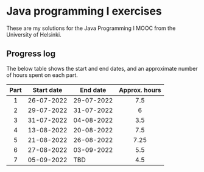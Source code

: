 # Java programming I exercises

These are my solutions for the Java Programming I MOOC from the University of
Helsinki.

## Progress log

The below table shows the start and end dates, and an approximate number of 
hours spent on each part.

| Part | Start date | End date | Approx. hours |
|:----:|------------|----------|:-------------:|
| 1    | 26-07-2022 |29-07-2022| 7.5           |
| 2    | 29-07-2022 |31-07-2022| 6             |
| 3    | 31-07-2022 |04-08-2022| 3.5           |
| 4    | 13-08-2022 |20-08-2022| 7.5           |
| 5    | 21-08-2022 |26-08-2022| 7.25          |
| 6    | 27-08-2022 |03-09-2022| 5.5           |
| 7    | 05-09-2022 |  TBD     | 4.5           |
